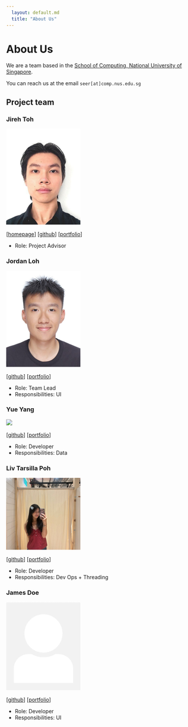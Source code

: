 ```yaml
---
  layout: default.md
  title: "About Us"
---
```


# About Us

We are a team based in the [School of Computing, National University of Singapore](http://www.comp.nus.edu.sg).

You can reach us at the email `seer[at]comp.nus.edu.sg`

## Project team

### Jireh Toh

<img src="images/jireh0108.png" width="200px">

[[homepage](http://www.comp.nus.edu.sg/~damithch)]
[[github](https://github.com/jireh0108)]
[[portfolio](team/johndoe.md)]

* Role: Project Advisor

### Jordan Loh

<img src="images/jordanloh.png" width="200px">

[[github](http://github.com/jordanloh)]
[[portfolio](team/johndoe.md)]

* Role: Team Lead
* Responsibilities: UI

### Yue Yang

<img src="images/yycancode.png" width="200px">

[[github](http://github.com/yycancode)] [[portfolio](team/johndoe.md)]

* Role: Developer
* Responsibilities: Data

### Liv Tarsilla Poh
<img src="images/livtarsillapoh.png" width="200px">

[[github](http://github.com/livtarsillapoh)]
[[portfolio](team/johndoe.md)]

* Role: Developer
* Responsibilities: Dev Ops + Threading

### James Doe

<img src="images/johndoe.png" width="200px">

[[github](http://github.com/johndoe)]
[[portfolio](team/johndoe.md)]

* Role: Developer
* Responsibilities: UI
